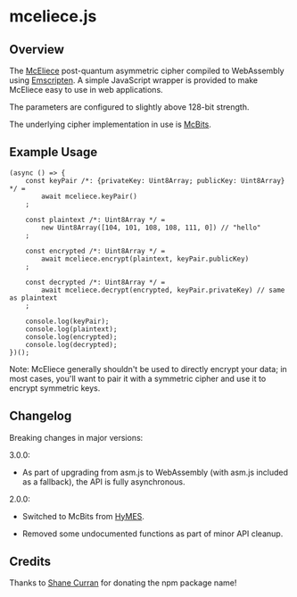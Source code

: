 # mceliece.js

## Overview

The [McEliece](https://en.wikipedia.org/wiki/McEliece_cryptosystem) post-quantum asymmetric
cipher compiled to WebAssembly using [Emscripten](https://github.com/kripken/emscripten).
A simple JavaScript wrapper is provided to make McEliece easy to use in web applications.

The parameters are configured to slightly above 128-bit strength.

The underlying cipher implementation in use is [McBits](https://www.win.tue.nl/~tchou/mcbits).

## Example Usage

	(async () => {
		const keyPair /*: {privateKey: Uint8Array; publicKey: Uint8Array} */ =
			await mceliece.keyPair()
		;

		const plaintext /*: Uint8Array */ =
			new Uint8Array([104, 101, 108, 108, 111, 0]) // "hello"
		;

		const encrypted /*: Uint8Array */ =
			await mceliece.encrypt(plaintext, keyPair.publicKey)
		;

		const decrypted /*: Uint8Array */ =
			await mceliece.decrypt(encrypted, keyPair.privateKey) // same as plaintext
		;

		console.log(keyPair);
		console.log(plaintext);
		console.log(encrypted);
		console.log(decrypted);
	})();

Note: McEliece generally shouldn't be used to directly encrypt your data; in most cases, you'll
want to pair it with a symmetric cipher and use it to encrypt symmetric keys.

## Changelog

Breaking changes in major versions:

3.0.0:

* As part of upgrading from asm.js to WebAssembly (with asm.js included as a fallback),
the API is fully asynchronous.

2.0.0:

* Switched to McBits from [HyMES](https://www.rocq.inria.fr/secret/CBCrypto/index.php?pg=hymes).

* Removed some undocumented functions as part of minor API cleanup.

## Credits

Thanks to [Shane Curran](https://github.com/narruc) for donating the npm package name!
